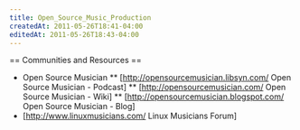 ```yaml
---
title: Open_Source_Music_Production
createdAt: 2011-05-26T18:41-04:00
editedAt: 2011-05-26T18:43-04:00
---
```


== Communities and Resources ==
* Open Source Musician
** [http://opensourcemusician.libsyn.com/ Open Source Musician - Podcast]
** [http://opensourcemusician.com/ Open Source Musician - Wiki]
** [http://opensourcemusician.blogspot.com/ Open Source Musician - Blog]
* [http://www.linuxmusicians.com/ Linux Musicians Forum]

